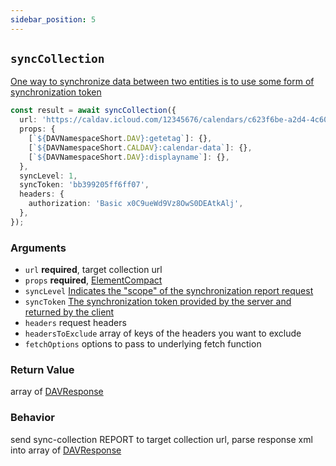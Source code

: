 ```yaml
---
sidebar_position: 5
---
```


## `syncCollection`

[One way to synchronize data between two entities is to use some form of synchronization token](https://datatracker.ietf.org/doc/html/rfc6578#section-3.2)

```ts
const result = await syncCollection({
  url: 'https://caldav.icloud.com/12345676/calendars/c623f6be-a2d4-4c60-932a-043e67025dde/',
  props: {
    [`${DAVNamespaceShort.DAV}:getetag`]: {},
    [`${DAVNamespaceShort.CALDAV}:calendar-data`]: {},
    [`${DAVNamespaceShort.DAV}:displayname`]: {},
  },
  syncLevel: 1,
  syncToken: 'bb399205ff6ff07',
  headers: {
    authorization: 'Basic x0C9ueWd9Vz8OwS0DEAtkAlj',
  },
});
```

### Arguments

- `url` **required**, target collection url
- `props` **required**, [ElementCompact](../../types/ElementCompact.md)
- `syncLevel` [Indicates the "scope" of the synchronization report request](https://datatracker.ietf.org/doc/html/rfc6578#section-6.3)
- `syncToken` [The synchronization token provided by the server and returned by the client](https://datatracker.ietf.org/doc/html/rfc6578#section-6.2)
- `headers` request headers
- `headersToExclude` array of keys of the headers you want to exclude
- `fetchOptions` options to pass to underlying fetch function

### Return Value

array of [DAVResponse](../../types/DAVResponse.md)

### Behavior

send sync-collection REPORT to target collection url, parse response xml into array of [DAVResponse](../../types/DAVResponse.md)
